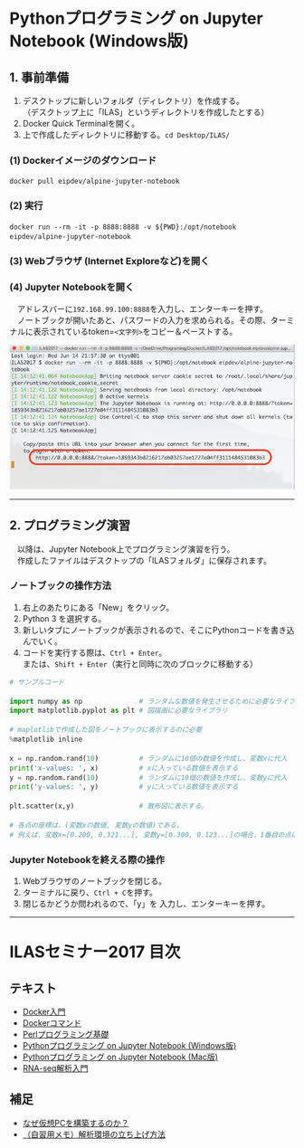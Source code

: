 # Pythonプログラミング on Jupyter Notebook (Windows版)

## 1. 事前準備
1. デスクトップに新しいフォルダ（ディレクトリ）を作成する。  
（デスクトップ上に「ILAS」というディレクトリを作成したとする）
1. Docker Quick Terminalを開く。
1. 上で作成したディレクトリに移動する。`cd Desktop/ILAS/`

### (1) Dockerイメージのダウンロード
`docker pull eipdev/alpine-jupyter-notebook`

### (2) 実行
`docker run --rm -it -p 8888:8888 -v ${PWD}:/opt/notebook eipdev/alpine-jupyter-notebook`

### (3) Webブラウザ (Internet Exploreなど)を開く

### (4) Jupyter Notebookを開く
　アドレスバーに`192.168.99.100:8888`を入力し、エンターキーを押す。  
　ノートブックが開いたあと、パスワードの入力を求められる。その際、ターミナルに表示されているtoken=`<文字列>`をコピー＆ペーストする。

![Start Jupyter Notebook Server](../Images/jupyter_start.png "Start Jupyter Notebook Server")

---

## 2. プログラミング演習

　以降は、Jupyter Notebook上でプログラミング演習を行う。  
　作成したファイルはデスクトップの「ILASフォルダ」に保存されます。

### ノートブックの操作方法
1. 右上のあたりにある「New」をクリック。
2. Python 3 を選択する。
3. 新しいタブにノートブックが表示されるので、そこにPythonコードを書き込んでいく。
4. コードを実行する際は、`Ctrl + Enter`。  
または、`Shift + Enter`（実行と同時に次のブロックに移動する）

```Python
# サンプルコード

import numpy as np              # ランダムな数値を発生させるために必要なライブラリ
import matplotlib.pyplot as plt # 図描画に必要なライブラリ

# maplotlibで作成した図をノートブックに表示するのに必要
%matplotlib inline

x = np.random.rand(10)          # ランダムに10個の数値を作成し、変数xに代入
print('x-values: ', x)          # xに入っている数値を表示する
y = np.random.rand(10)          # ランダムに10個の数値を作成し、変数yに代入
print('y-values: ', y)          # yに入っている数値を表示する

plt.scatter(x,y)                # 散布図に表示する。

# 各点の座標は、(変数xの数値, 変数yの数値)である。
# 例えば、変数x=[0.200, 0.321...], 変数y=[0.300, 0.123...]の場合、1番目の点は(0.200, 0.300), 2番目の点は(0.321, 0.123)である。
```

### Jupyter Notebookを終える際の操作
1. Webブラウザのノートブックを閉じる。
2. ターミナルに戻り、`Ctrl + C`を押す。
3. 閉じるかどうか問われるので、「y」を 入力し、エンターキーを押す。


---

# ILASセミナー2017 目次
## テキスト
- [Docker入門](./00_Starting_Docker.md)
- [Dockerコマンド](./01_Docker_Commands.md)
- [Perlプログラミング基礎](./02_Intro_Perl.md)
- [Pythonプログラミング on Jupyter Notebook (Windows版)](./03_1_Python_on_Jupyter_for_Windows.md)
- [Pythonプログラミング on Jupyter Notebook (Mac版)](./03_2_Python_on_Jupyter_for_Mac.md)
- [RNA-seq解析入門](./04_RNA-seq_analysis.md)

## 補足
- [なぜ仮想PCを構築するのか？](./XX_Why_use_docker.md)
- [（自習用メモ）解析環境の立ち上げ方法](./YY_Memo_for_self-training.md)

